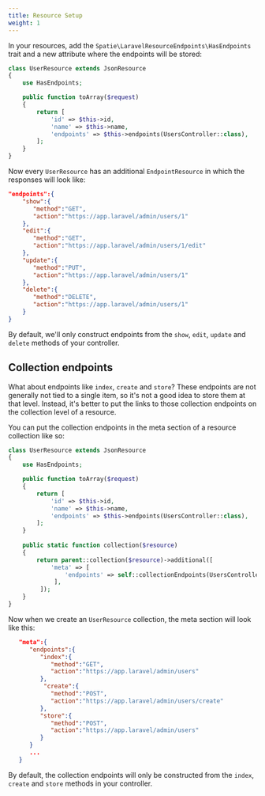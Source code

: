 ```yaml
---
title: Resource Setup
weight: 1
---
```


In your resources, add the `Spatie\LaravelResourceEndpoints\HasEndpoints` trait and a new attribute where the endpoints will be stored:

``` php
class UserResource extends JsonResource
{
    use HasEndpoints;

    public function toArray($request)
    {
        return [
            'id' => $this->id,
            'name' => $this->name,
            'endpoints' => $this->endpoints(UsersController::class),
        ];
    }
}

```


Now every `UserResource` has an additional `EndpointResource` in which the responses will look like:

``` json
"endpoints":{  
    "show":{  
       "method":"GET",
       "action":"https://app.laravel/admin/users/1"
    },
    "edit":{  
       "method":"GET",
       "action":"https://app.laravel/admin/users/1/edit"
    },
    "update":{  
       "method":"PUT",
       "action":"https://app.laravel/admin/users/1"
    },
    "delete":{  
       "method":"DELETE",
       "action":"https://app.laravel/admin/users/1"
    }
}
```

By default, we'll only construct endpoints from the `show`, `edit`, `update` and `delete` methods of your controller.

## Collection endpoints

What about endpoints like `index`, `create` and `store`? These endpoints are not generally not tied to a single item, so it's not a good idea to store them at that level. Instead, it's better to put the links to those collection endpoints on the collection level of a resource.

You can put the collection endpoints in the meta section of a resource collection like so:

``` php
class UserResource extends JsonResource
{
    use HasEndpoints;

    public function toArray($request)
    {
        return [
            'id' => $this->id,
            'name' => $this->name,
            'endpoints' => $this->endpoints(UsersController::class),
        ];
    }
    
    public static function collection($resource)
    {
        return parent::collection($resource)->additional([
            'meta' => [
                'endpoints' => self::collectionEndpoints(UsersController::class)
             ],
         ]);
    }
}
```

Now when we create an `UserResource` collection, the meta section will look like this:

``` json
   "meta":{  
      "endpoints":{  
         "index":{  
            "method":"GET",
            "action":"https://app.laravel/admin/users"
         },
          "create":{  
            "method":"POST",
            "action":"https://app.laravel/admin/users/create"
         },
         "store":{  
            "method":"POST",
            "action":"https://app.laravel/admin/users"
         }
      }
      ...
   }
```


By default, the collection endpoints will only be constructed from the `index`, `create`  and `store` methods in your controller.
